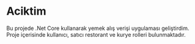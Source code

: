 # Aciktim

Bu projede .Net Core kullanarak yemek alış verişi uygulaması geliştirdim. Proje içerisinde kullanıcı, satıcı restorant ve kurye rolleri bulunmaktadır.
